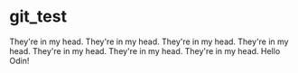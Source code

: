 # git_test
They're in my head. They're in my head. They're in my head. They're in my head. They're in my head. They're in my head. They're in my head. 
Hello Odin!